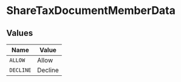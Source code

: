 # ShareTaxDocumentMemberData


## Values

| Name      | Value     |
| --------- | --------- |
| `ALLOW`   | Allow     |
| `DECLINE` | Decline   |